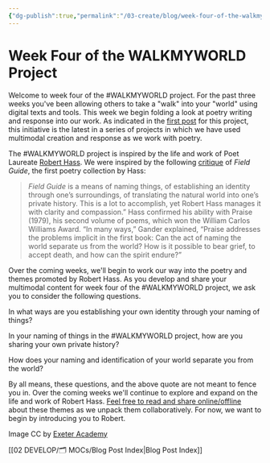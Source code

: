 ```yaml
---
{"dg-publish":true,"permalink":"/03-create/blog/week-four-of-the-walkmyworld-project/","title":"Week Four of the #WALKMYWORLD Project","tags":["poetry","walkmyworld"]}
---
```


# Week Four of the WALKMYWORLD Project

Welcome to week four of the #WALKMYWORLD project. For the past three weeks you've been allowing others to take a "walk" into your "world" using digital texts and tools. This week we begin folding a look at poetry writing and response into our work. As indicated in the [first post](http://wiobyrne.com/walkmyworld/) for this project, this initiative is the latest in a series of projects in which we have used multimodal creation and response as we work with poetry.

The #WALKMYWORLD project is inspired by the life and work of Poet Laureate [Robert Hass](http://en.wikipedia.org/wiki/Robert_Hass). We were inspired by the following [critique](http://www.poetryfoundation.org/bio/robert-hass) of _Field Guide_, the first poetry collection by Hass:

> _Field Guide_ is a means of naming things, of establishing an identity through one’s surroundings, of translating the natural world into one’s private history. This is a lot to accomplish, yet Robert Hass manages it with clarity and compassion.” Hass confirmed his ability with Praise (1979), his second volume of poems, which won the William Carlos Williams Award. “In many ways,” Gander explained, “Praise addresses the problems implicit in the first book: Can the act of naming the world separate us from the world? How is it possible to bear grief, to accept death, and how can the spirit endure?”

Over the coming weeks, we'll begin to work our way into the poetry and themes promoted by Robert Hass. As you develop and share your multimodal content for week four of the #WALKMYWORLD project, we ask you to consider the following questions.

In what ways are you establishing your own identity through your naming of things?

In your naming of things in the #WALKMYWORLD project, how are you sharing your own private history?

How does your naming and identification of your world separate you from the world?

By all means, these questions, and the above quote are not meant to fence you in. Over the coming weeks we'll continue to explore and expand on the life and work of Robert Hass. [Feel free to read and share online/offline](http://jgregorymcverry.com/walkmyworld-update/) about these themes as we unpack them collaboratively. For now, we want to begin by introducing you to Robert.

Image CC by [Exeter Academy](http://www.exeter.edu/libraries/553_11403.aspx)

[[02 DEVELOP/🗂️ MOCs/Blog Post Index\|Blog Post Index]]